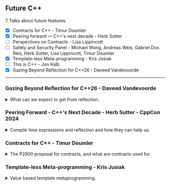 <!--
// cSpell:ignore nsdm Unruh ftrivial Berne Heisenbugs ification reflexpr unreflexpr
-->

<link rel="stylesheet" type="text/css" href="../../markdown-style.css">

## Future C++

<summary>
7 Talks about future features.
</summary>

- [x] Contracts for C++ - Timur Doumler
- [x] Peering forward — C++'s next decade - Herb Sutter
- [ ] Perspectives on Contracts - Lisa Lippincott
- [ ] Safety and Security Panel - Michael Wong, Andreas Weis, Gabriel Dos Reis, Herb Sutter, Lisa Lippincott, Timur Doumler
- [x] Template-less Meta-programming - Kris Jusiak
- [ ] This is C++ - Jon Kalb
- [x] Gazing Beyond Reflection for C++26 - Daveed Vandevoorde

---

### Gazing Beyond Reflection for C++26 - Daveed Vandevoorde

<details>
<summary>
What can we expect to get from reflection.
</summary>

[Gazing Beyond Reflection for C++26](https://youtu.be/wpjiowJW2ks?si=UbzpocPx26ok8Bfs)

Talking about future suggestions for reflection, even beyond the basic things planned for C++26.

#### Basic Reflection (P2996)

In a simple definition, reflection allows us to look at our code as data, this will require some new language support features.

The <cpp>^^</cpp> reflection operator, which we apply to a type and get the <cpp>std::meta::info</cpp> type (computation domain). in the new <cpp>meta</cpp> header.

```cpp
#include <meta>
auto r = ^^Vec; // r is of type std::meta::info
// ...is_template(r)...
r2 = substitute(r, {^^int}); // reflection for specialization
r3 = doTheThing(members_of(r2));
```

next we have ways to turn back the reflected data into code. we will use the <cpp>[:_reflected_:]</cpp> splicing operator for that.

```cpp
[:^^int:] i = 42; // i is int;
typename[:r:] y; // y is type of what we got from ^^r
template[:q:]<int> z; // z is template
[:n:]::X x = [:v:]; // x is X from namespace ^^n, and the value is ^^v;
```

another example, we can take this to compiler explorer.

```cpp
#include <experimental/meta>
#include <iostream>

struct Entry{
  int key:24; // bit fields
  int flags:8;
  double value;
} e = {100, 0x0d, 42.0};

int main()
{
  constexpr std::meta::info r = ^^Entry;
  std::cout << identifier_of(r) << '\n';
  constexpr std::meta::info dm = nonstatic_data_members_of(r); // vector of meta info
  std::cout << identifier_of(dm[2]) << '\n';
  std::cout << e.[:dm[2]:] << '\n'; // like calling e.value
}
```

we can also define new classes using reflection (non static data members only).

```cpp
struct I; // incomplete type

int main()
{
  constexpr info r = define_class(^^I, {
    data_member_spec(^^int, {.name="index"}),
    data_member_spec(^^bool, {.name="flag", .width=1})
  });
  I x = { .index = 42, .flag = true};
  static_assert(std::is_same_v<[:r:], I>);
}
```

and an example of creating a tuple with pack expansion

```cpp
template<typename... Ts> struct Tuple {
  struct storage;
  [:
    define_class(^^storage, {
      data_member_spec(^^Ts, {.no_unique_address=true})...}
      );
  :] data
  // constructors
  Tuple(): data{} {}
  Tuple(Ts const& ...ts): data{ts...} {}

  // getting element from non static data members
  static consteval std::meta::info nth_nsdm(std::size_t n)
  {
    return nonstatic_data_members_of(^^storage)[n];
  }

  template<std::size_t I, typename... Ts>
  constexpr auto get(Tuple<Ts...> &t) noexcept -> std::tuple_element_t<I, Tuple<Ts...>>&
  {
    return t.data.[:t.nth_nsdm(I):];
  }
  // ... other functions
};

// defining the tuple element type
template<std::size_t I, typename... Ts>
struct std::tuple_element<I, Tuple<Ts...>>
{
  using type = [: std::array{^^Ts...}[I] :];
}
```

#### Code Injection with Token Sequences (P3294)

Beyond the basic reflection, looking for inspiration from other languages, such as Swift Macros, to see how we can better express complex types. we replace semantic generation with code injection.

- String injection - e.g. D, CppFront
- Token injection - e.g. original templates, rust Macros
- Grammatical code injection - e.g. modern templates (with the <cpp>typename</cpp> in the template)

they decide to go with Token injection.

```cpp
#include <experimental/meta>
#include <iostream>

constval std::meta::info make_output_stmt()
{
  return ^^{std::cout << "Hello, World";};
}

int main()
{
  queue_injection(make_output_stmt());
}

template<bool B, typename T = void> struct enable_if {
  consteval { // consteval block, experimental feature that is syntactic sugar for static_assert
    if (B) queue_injection(^^{using type = T;});
  }
}
enable_if<true, int*>::type p = nullptr;
enable_if<false, int>::type i = 42; // ERROR
```

interpolation, using the `\` to mark interpolation, which can become code. the `\id` turns text into identifiers, and `\tokens` creates composition of tokens.

```cpp
consteval auto make_field(info type, string_view name, int val)
{
  return ^^{[:\(type):] \id(name) = \(val*2); };
}
consteval auto make_function(info type, string_view name, info body)
{
  return ^^{[:\(type):] \id(name) = \tokens(body) };
}

struct S {
  consteval {
    queue_injection(make_field(^^int, "x", 21));
    queue_injection(make_func(^^int, "f", ^^{ {retrun 42; }}));
  }
};

int main()
{
  return S{}.x != S{}.f();
}
```

Automatic Type Erasure - a facade pattern for interface. (incomplete code)

```cpp
consteval info param_tokens(vector<info> params, string_view prefix = "")
{
  std::meta::list_builder result(^^{,});
  for (int k = 0; info p : params) {
    p = type_of(p);
    if (prefix.size() != 0)
    {
      result += ^^{ typename[:\(p):] };
    }
    else // no prefix
    {
      result += ^^{ typename[:\(p):] \id(prefix, k++)};
    }
  }
  return result;
}

consteval void inject_Vtable(info interface)
{
  std::meta::list_builder vtable_members(^^{}); // empty list, no separator character
  for (info mem: members_of(interface))
  {
    if (is_function(mem) && !is_special_member(mem) && !is_static_member(mem)) // only member functions
    {
      info r = return_type_of(mem);
      auto name = identifier_of(mem);
      std::meta::list_builder parms(^^{,}); // list with the comma as a separator.
      params += ^^{ void* };
      params += param_tokens(parameters_of(mem));

      vtable_members += ^^{
        [:\(r):] (*\id(name))(\tokens(params));
      }; // add to the list
    }
  }

  queue_injection(^^{
    struct VTable{
      \tokens(vtable_members);
    } const *vtable;
  });
}

template<typename Interface> class Dyn
{
  void* data;
  consteval {
    inject_Vtable(^^Interface);
  };
  consteval {
    inject_vtable_for(^^Interface);
  };

  public:
  consteval {
    inject_interface(^^Interface);
  };
consteval {
    inject_erasing_ctor();
  };
  Dyn(Dyn&) = default;
  Dyn(Dyn const &) = default;
}
```

and using it to create a type erased thing.

```cpp
struct Interface {
  void draw(std::ostream&) const;
};

int main()
{
  struct Hello {
    void draw(std::ostream &os) const {
      os << "Hello\n";
    }
  } hello;
  struct Number {
    int i;
    void draw(std::ostream &os) const {
      os << "Number{"<< i << "}\n";
    }
  } one{1}, two{2};

  std::vector<Dyn<Interface>> v = {one, hello, two};
  for (auto &dyn : v) {
    dyn.draw(std::cout);
  }
}
```

#### Annotations for Reflection (P3394)

Also called "custom attributes".

for example, reflection based hash function of data members, using a custom attribute exclude some members as needed.

```cpp
enum class HashNotes {ignore};
template <typename T>
unsigned long hash (T const obj&)
{
  unsigned long result = 17;
  // magic to get thing into templated constants
  expand[:nonstatic_data_members_of(^^T):] >>
  [&]<info dm> {
      if (annotation_of_type<HashNotes>(dm) != HashNotes::ignore)
      {
        // .. do meta stuff with obj.[:dm:]
      }
  };

  return result;
}

struct Ultra {
  float data[3];
  Cache cache [[=HashNotes::ignore]];
}
```

another option could be to describe argument for a command line program.

we want something like this in the end.

```cpp
struct Args: clap::Clap {
  [[=Help("name to greet")]]
  [[=Short, =Long]]
  std::string name;

  [[=Help("number of times to repeat")]]
  [[=Long("repeat")]]
  int count;
};

int main(int argc, char** argv)
{
  Args args;
  args.parse(argc. argv);
  for (int i = 0; i< args.count; ++i)
  {
    std::cout << "Hello" << args.name << "!\n";
  }
}
```

(more code I won't copy), using C++23 explicit `this` for the parse function.

</details>

### Peering Forward - C++'s Next Decade - Herb Sutter - CppCon 2024

<details>
<summary>
Compile time expressions and reflection and how they can help us.
</summary>

[Peering Forward - C++'s Next Decade](https://youtu.be/FNi1-x4pojs?si=cVbQUucdV9T3-Aw5), [slides](https://github.com/CppCon/CppCon2024/blob/main/Presentations/Peering_Forward_Cpps_Next_Decade.pdf)

will C++26 be the most influential release since C++11? there are four major things that are planned.

- <cpp>std::execution</cpp> (concurrency and parallelism) (voted in)
- Type and memory safety improvements(voted in)
- Reflection + code generation ('injection') (not voted in yet)
- Contracts (not voted in yet)

#### Reflection

> the program can **see** itself and **generate** itself... hence, **metaprograms**.\
> static -> zero runtime overhead (not runtime reflection)

this is part of the arc towards bringing more C++ code into compile time.

there is a famous 1994 code by _Erwin Unruh_ that doesn't compile. the errors it raises show the prime numbers.

```cpp
template <int i> struct D
{
  D(void*);
  operator int();
};

template <int p, int i>
struct is_prime
{
  enum { prim = (p%i) && is_prime<(i>2 ? p : 0), i-1>::prim };
};

template <int i>
struct Prime_print
{
  Prime_print<i-1> a;
  enum { prim = is_prime<i, i-1>::prim };
  void f() { D<i> d = prim; }
};

struct is_prime<0,0>
{
  enum {prim=1};
};

struct is_prime<0,1>
{
  enum {prim=1};
};

struct Prime_print<2>
{
  enum {prim=1};
  void f() { D<2> d = prim; }
};

main ()
{
  Prime_print<10> a;
}
```

C++11 introduced the <cpp>constexpr</cpp> keyword. and since then, more and more code become supported in compile time.

> - C++11 - single return statement
> - C++14 - more statements, local variable, conditions, member function
> - C++17 - lambdas, compile time destructors, <cpp>if constexpr</cpp>, <cpp>std::static_assert</cpp>
> - C++20 - memory allocation, virtual function, try catch, some data structures.
> - C++23 - more math, allocators, non-literal parameters

and also similar movement to have code run in the GPU. we started with Shaders, but as time evolved, we could do more things there.

and just like compile time code and running code on GPUs, reflection will start small and evolve over time.

an example of parsing command line parameters using reflection.

#### Safety

improving memory safety, both in terms of security (defending against malicious attackers) and safety (defending against unintended harm).

we want to achieve parity with other languages in terms of program safety, this comes down to four categories.

- type
- bounds
- initialization
- lifetime safety

progress is being made, and there will be an effort to enforce protection through profiles and move the protection from external tools to the compilers.\
we will move from "watch out" to "opt out" model. keeping all the abilities of the language, but making them only available by explicit choice. there is a suggested concept for **safety profiles** - a set of safety rules that are enforced in compile time and grantee that weaknesses are absent.

C++26 introduces "erroneous" behavior => "Well-defined as being just wrong". the first application of the tool is to categorize reading uninitialized local variables as erroneous behavior (rather than undefined behavior). A C++26 compiler will be required to overwrite the value with a known, defined value. no manual code-changes, just re-compiling and the code becomes safer.

example of leaking secrets by reading un-initialzed local variables. in most programs today, we will read the existing data, but moving forward, the program will read and return some pre-defined value, this will prevent some data leakages.

```cpp
auto f1() {
  char a[] = {'s', 'e', 'c', 'r', 'e', 't' };
}


auto f2() {
  char a[6]; // or std::array<char,6>
  print(a); // today this likely prints "secret"
}

int main() {
  f1();
  f2();
}
```

we can even experiment with it today by passing some flags to the compiler `-ftrivial-auto-var-init=<pattern>` (GCC, Clang) or `/RTR1` (MSVC). the value won't be zero, for reasons (see slide). we could use the <cpp>[[indeterminate]]</cpp> attribute to opt-out of using this feature.

code in compile time (<cpp>constexpr</cpp>, <cpp>consteval</cpp>) already rejects undefined behavior, so we can already write safe code. if we can do it in compile time, then we can do it everywhere

#### Simplicity

we can combine reflection and safety to write simpler code. most features add complexity, but some good features actually make other code simpler, and reduce overall complexity. ranges and futures are examples of this, adding them to the standard reduced the page count. we take code patterns and elevate them to language definations. the code doesn't only express the "how", but also the "what". we have intent built-in into the code.

an example of using reflection to define interfaces and the syntactic sugar.

```cpp
consteval void interface(std::meta::info proto)
{
  std::string_view name = identifier_of(proto);
  queue_injection(^^{
    class \id(name) {
    public:
      \tokens(make_interface_functions(proto))
      virtual ~\id(name)() = default;
      \id(name)() = default;
      \id(name)(\id(name) const&) = delete;
      void operator=(\id(name) const&) = delete;
    };
  });
}

consteval auto make_interface_functions(info proto) -> info
{
  info ret = ^^{};
  for (info mem : members_of(proto)) {
    if (is_nonspecial_member_function(mem)) {
      ret = ^^{
        \tokens(ret)
        virtual [:\(return_type_of(mem)):]
          \id(identifier_of(mem)) (\tokens(parameter_list_of(mem))) = 0;
      };
    }
    else if (is_variable(mem)) {
    // --- reporting compile time errors not yet implemented ---
    // print_error( "interfaces may not contain data members" );
    }
    // etc. for other kinds of interface constraint checks
  }
  return ret;
}

class(interface) Widget {
  int f();
  void f(std::string);
};
```

this will also allow for compile time regular expressions with performance comparable to the best regex engine. we might even get better compile performance and speed, despite the additional build steps.\
with reflection and generation, we could improve engines and language extensions like QT and microsofts' COM-IDL, reducing the amount of external tools and separate sets of knowledge.

small talk with _Andrei Alexandrescu_ discussing reflection to instrument types (wrapping around them with counts for each method) and using reflection to define domain specific languages like mathematical expressions, SQL statements and even C++ code.\
Things that are hard today will become easier, things which are impossible will become possible. for this future to come, all information in the source code must be reflect-able (e.g. the default accessability of structs and classes), and all code must generate-able, and all generated code must be visible (for debugging and visualization).

</details>

### Contracts for C++ - Timur Doumler

<details>
<summary>
The P2900 proposal for contracts, and what are contracts used for.
</summary>

[Contracts for C++](https://youtu.be/8niXcszTjis?si=JKyRi4sr3xd4uAOU), [slides](https://github.com/CppCon/CppCon2024/blob/main/Presentations/Contracts_For_Cpp.pdf), [event](https://cppcon2024.sched.com/event/1gZfV/contracts-for-c++)

The C++26 contracts proposal, adding function contract assertions.

```cpp
Widget getWidget (index i)
  pre (i > 0) // precondition
  post (w: w.index() == i); // postcondition
  {
    auto *db = getDatabase();
    contract_assert (db != nullptr); // assortment statements
    return db->retrieveWidget;
  }
```

this is part of the SG21 contracts working group in the c++ standard.

the story of contracts starts in 1986 with the book "Design by Contract" and the Eiffel programming languages, in 2001 D came out with native contract support, and in 2012 Ada gained contracts.\
C++ first contract proposal was in 2004 ("D-Like Contracts"), then another proposal in 2013 ("BDE Contracts") which also failed, a merged proposal in 2015("attribute-like") and then in 2019 the SG21 workgroup was formed, and in 2023 they suggested the "Contracts MVP" approach. which is currently suggested to C++26.

#### What Are Contracts?

> Design By Contracts: An approach for software design:
>
> - Define formal, precise and verifiable interface specifications for software components, extending their ordinary definition with:
>   - precondition - Condition on passed-in arguments and/or program state when a function is called. Obligation of caller (client)
>   - postcondition - Condition on return value and/or program state when a function returns. Obligation of callee (implementer)
> - invariants (class invariants, loop invariants...)
> - called "Contracts" in accordance with a conceptual metaphor with the conditions and obligations of business contract

this talk is only about pre and post condition, today we have contracts as plain-language description (in the comments), but they aren't enforced. for example, the pre-condition for the square brackets operator is to use indexes larger than zero, and if the contract isn't followed there will be undefined behavior.

#### What Are Contracts For?

different usecases for contracts, as reported by the community

> - static analysis
> - verification
> - formal proofs
> - optimisation
> - safety
> - diagnose bugs
> - security
> - correctness
> - tooling support
> - annotations
> - debugging
> - expressivity

a single proposal can't do all of those things, but the P2900 proposal focuses on a subset of the needs.

> - Timur Doumler - P2900 Contracts enhance a C++ program with configurable checks of its correctness, thereby helping to diagnose and fix bugs, across API boundaries.
> - Lisa Lippincott - P2900 Contracts allow the programmer to express expectations about program state, and optionally verify that those expectations are met.
> – Joshua Berne - P2900 Contracts allow the programmer to specify states that are considered incorrect at certain points in a C++ program, particularly when calling and returning from functions, and then manage how such defects can be detected and mitigated, in a portable and scalable fashion, during program evaluation.

```cpp
// without contracts

class Widget<T> {
public:
  // Returns a reference to the element at position `index`.
  // The behaviour is undefined unless `index < size()`.
  T& operator[] (size_t index) {
    return _data[index]; // potentially UB here :(
  }

  T& at (size_t index) {
    if (index >= size())
      throw std::logic_error("Index out of bounds!");
    return _data[index];
  }
  
  T& safe_get_element (size_t index) {
    if (index >= size())
      std::terminate();
    return _data[index];
  }

  std::size_t size() const;

private:
  T* _data;
};

// with contracts
class WidgetX<T> {
public:
  // Returns a reference to the element at position `index`.
  // The behaviour is undefined unless `index < size()`.
  T& operator[] (size_t index)
    pre (index < size())
  {
    return _data[index]; 
  }

  std::size_t size() const;

private:
  T* _data;

};
```

with the contract, we express through code what are the conditions we operate on. then we divide the responsibilities between different roles.

> - Caller / client
>   - reads contract assertions
>   - ensures preconditions are met
>   - expects postconditions to be met
> - Callee / implementer
>   - writes contract assertions
>   - expects preconditions to be met
>   - ensures postconditions are met
> - Build engineer / owner of main()
>   - enables & configures contract checks
>   - decides what happens in case of contract violation

since the contracts are part of the code, we can operate on them programmatically, however, they aren't part of the 'regular' code flow, so we can change the behavior regarding them without changing the code itself.\
this is similar to <cpp>assert</cpp>, which we already have and we can enable/disable when compiling, and we can define the behavior when it fails. but the classic assertion isn't flexible enough.\
P2900 contracts are a superior replacement for assertions and macros. they are proper C++ code without the weird behavior of parsing macros, without the ODR that can happen when linking and without the possible compilation pitfalls. Macros can't go on declarations, only in the definations. contracts belong to the function declaration (but the can be repeated in the definition, if they are exactly the same as those in the declaration). post conditions can refer to the return value without messing up elisions and RVO.

contracts are evaluated at different points.

> - Precondition assertions (<cpp>pre</cpp>):
>   - after the initialisation of function parameters,
>   - before the evaluation of the function body
> - Postcondition assertions (<cpp>post</cpp>):
>   - after the result object value has been initialised and local automatic variables have been destroyed
>   - but prior to the destruction of function parameters
> - Assertion statements (<cpp>contract_assert</cpp>):
>   - when the statement is executed

contracts (pre and post) can refer to private variable, the name lookup rules behave as-if the statement is in the function body scope. when declareing a post condition, the variable it refer to must be const.

```cpp
int clamp(int v, int min, int max)
  pre (min <= max);
  post (r: val < min ? r == min : r == val)
  post (r: val > max ? r == max : r == val)
{
  min = max = value = 0;
  return 0; // won't compile
}

int clamp(const int val, const int min, const int max)
  pre (min <= max)
  post (r: val < min ? r == min : r == val) // parameters must be const
  post (r: val > max ? r == max : r == val); // on all declarations!
  {
    // code goes here
  }
```

With the classic assert statements, we always terminate the program. with macros, the behavior changes for each component. When a contract assertion fails, a contract-violation handler is called, the default behavior is to log a message to stdout and terminate, but we can customize it to our needs. just like the <cpp>operator new()</cpp>, we can change the behavior at link time (also called replaceable function or 'weak symbol').

```cpp
void ::handle_contract_violation(const std::contracts::contract_violation& violation)
{
  LOG(std::format("Contract violated at: {}\n", violation.location()));
}
```

we can log the error, throw an exception, trigger a breakpoint if a debugger is present, or optionally invoke the default behavior with <cpp>std::contracts::invoke_default_contract_violation_handler(violation);
</cpp>.

> Lakos Rule - Do not put <cpp>noexcept</cpp> on a function with preconditions, even if it never throws when called correctly!\
> C++ Standard follows the Lakos Rule, e.g. <cpp>std::vector::operator[]</cpp>

the standard contract library API is defined in the <cpp>std::contracts</cpp> namespace, under the <cpp>contracts</cpp> header. this header is only used to write the user-defined contract violation handler, not for writing contracts.

```cpp
namespace std::contracts {
  class contract_violation {
  // No user-accessible constructor, not copyable/movable/assignable
  public:
    std::source_location location() const noexcept;
    const char* comment() const noexcept;
    detection_mode detection_mode() const noexcept;
    evaluation_semantic semantic() const noexcept;
    assertion_kind kind() const noexcept;
  };
  void invoke_default_contract_violation_handler(const contract_violation&);

  enum class detection_mode : int {
    predicate_false = 1,
    evaluation_exception = 2,
    // implementation-defined additional values allowed, must be >= 1000
  };

  enum class assertion_kind : int {
    pre = 1,
    post = 2,
    assert = 3,
    // implementation-defined additional values allowed, must be >= 1000
  };
}
```

#### Evaluation Semantics

the evaluation policy controls how we interact with the predicates, if we are sure the program is correct, we can ignore the checks and conserve cycles, and we can choose how to behave if the predicate is not fulfilled.

> A contract assertion can be evaluated with one of the following evaluation semantics:
>
> - `ignore`: do not check the predicate (but still parse it)
> - `observe`: check the predicate, if the check fails call the contract-violation handler, when handler returns continue
> - `enforce`: check the predicate, if the check fails call the contract-violation handler, when handler returns terminate the program
> - `quick_enforce`: check the predicate, if the check fails immediately
terminate the program
> - `assume`: do not check the predicate and optimize on the assumption that it is true (= if it is false, the behaviour is undefined) - not in P2900

the proposal doesn't specify when the choice is made, it can be made at compile time with a compiler flag, and load time, at link time or even chosen at runtime (e.g. if a debugger is present). we can also choose how much of the contracts to check, we can choose to evaluate only a subset of them (pre or post), choose them at random, at regular intervals, and other stuff.\
This means that we can't rely on side effects in the contract, which was something Macro occasionally did.

```cpp
#include <cassert>
#ifndef NDEBUG
  unsigned nIter = 0;
#endif
while (keepIterating()) {
  assert(++nIter < maxIter);
  // ...
}

// can't (yet) have code conditional on
// whether contract checks are enabled
unsigned nIter = 0;
while (keepIterating()) {
  contract_assert(++nIter < maxIter); // bad, can't change state!
  // ... ^^^^^^^ may break!
}
```

> The Contracts Prime Directive:\
>The presence or evaluation of a contract assertion in a program should not alter the correctness of that program
>
> - Statically enforced:
>   - Adding a contract assertion can't affect Concepts / overload resolution / noexcept operator / SFINAE / if constexpr ...
>   - Adding a contract assertion that is not checked can't cause runtime overhead
> - Responsibility of the user:
>   - Don't use predicates with side effects that can alter the correctness of the program, the result of another contract assertion, or a subsequent check of the same contract assertion
> - Benefit: You can't get "Heisenbugs" - (e.g. bugs appearing/disappearing when you enable/disable a contract check)

#### New In P2900 Revision 8: Virtual Function Support!

a recent addison to the proposal, allowing predicates on virtual functions, separating callee and caller facing contracts. it combines static checks on the caller side depending on the interface used.

```cpp
struct UnaryFunction {
  virtual Value compute(ArgList args)
  pre (args.size() == 1);
};

struct BinaryFunction {
  virtual Value compute(ArgList args)
  pre (args.size() == 2);
};

struct VariadicFunction: UnaryFunction, BinaryFunction {
  Value compute(ArgList args) override
  /* no preconditions */;
};

int main() {
  VariadicFunction varFunc;
  test(varFunc);
}

void test(VariadicFunction& varFunc) {
  varFunc.compute({1}); // OK
  varFunc.compute({2, 3}); // OK
  varFunc.compute({4, 5, 6}); // OK
}

void test(UnaryFunction& unaryFunc) {
  unaryFunc.compute({1}); // OK
  unaryFunc.compute({2, 3}); // violation
  unaryFunc.compute({4, 5, 6}); // violation
}

void test(BinaryFunction& binFunc) {
  binFunc.compute({1}); // violation
  binFunc.compute({2, 3}); // OK
  binFunc.compute({4, 5, 6}); // violation
}
```

#### Open Question For P2900

> - make pre / post work on coroutines?
> - make pre / post work on function pointers
> - Keep `const`-ification?
> - undefined behavior in contract predicates

for function pointers, it's not clear where the information lives, it it's in the code then it interacts with templates, overloading and name mangling. if it's in the value, then it has runtimes overheads and wouldn't work with <cpp>typedef</cpp>, and also AST won't work for non-trivial stuff and across translation units.\
for contracts, parameters and local variables used in them are implicitly `const`, so there is a question what do with contracts when the stuff isn't marked as such. there is a problem of what to do with undefined behavior in contracts, which can still happen (overflow).\
There are suggestions about how to extend the contracts in the future, such as comparing 'old values' from previous calls.

> P2900 Contracts vs. safety & security
>
> - Contract assertions can significantly improve correctness & safety of code,
>   - but you have to actually add them to your code!
> - Contract assertions can detect if a contract was violated,
>   - but not prove that no contract was violated! (only a subset of the plain-language contract can be expressed in code)
> - Contract assertions check for correctness during evaluation of the program
>   - includes constant evaluation
> - Contract assertions do not change the semantics of the language
>   - No new language constraints
>   - No new language guarantees (e.g. guaranteed memory safety)

</details>

### Template-less Meta-programming - Kris Jusiak

<details>
<summary>
Value based template metaprogramming.
</summary>

[Template-less Meta-programming](https://youtu.be/yriNqhv-oM0?si=IdLDgNmfdB2gZsNl), [slides](https://github.com/CppCon/CppCon2024/blob/main/Presentations/Template-Less_Meta-Programming.pdf), [event](https://cppcon2024.sched.com/event/1gZeh/template-less-meta-programming).

Metaprogramming is generating code by code, templates are one way of doing metaprogramming, which was chosen by C++. this talk will be about meta-programming that isn't templates-based.\

```cpp
template<class... Ts>
template<class T>
constexpr variant<Ts...>::variant(T&& t)
  : index{find_index<T, Ts...>} // Powered by TMP
  , // ...
{ }

template<size_t I, class... Ts>
constexpr auto get(tuple<Types...>&&) noexcept ->
  typename tuple_element<I, tuple<Ts...>>::type&&; // Powered by TMP

template<class TFirst, class... TRest>
array(TFirst, TRest...) -> array<
  typename Enforce_same<TFirst, TRest...>::type, // Powered by TMP
  1 + sizeof...(TRest)
  >;
```

The standard template library (STL) doesn't have a metaprogramming library. there was a proposal by Peter Dimov for a library.\ we could use MP to pack structs into a tighter format, and then get better performance, we could also use it for domain specific languages and state-machine.

> A brief history of template metaprogramming
>
> - C++
>   - Type-based TMP (<cpp>boost.mpl</cpp> -> <cpp>boost.mp11</cpp>)
>   - Heterogeneous-based TMP (<cpp>boost.fusion</cpp> -> <cpp>boost.hana</cpp>)
>   - Value-based TMP (<cpp>mp</cpp>, P2996 proposal)
>   - Circle-lang (meta model)
> - Zig-lang (comptime)

an example of value-based TMP - finding the index of a specific type in a list of types,

```cpp
template<class T, class... Ts>
constexpr auto find_index() -> std::size_t; // TODO
static_assert(0u == find_index<int, int, float, short>()); 
static_assert(1u == find_index<int, float, int, short>());
static_assert(2u == find_index<int, float, short, int>());
static_assert(3u == find_index<void, float, short, int>());
```

we will want to somehow iterate over the types, check each of them and return the index, we need some magic to happen here using typeIds. a typeId must be unique for the type.

```cpp
template<class T, class... Ts>
constexpr auto find_index() -> std::size_t {
  std::array ts{meta<Ts>...};
  for (auto i = 0u; i < ts.size(); ++i) {
    if (ts[i] == meta<T>) {
      return i;
    }
  }
  return ts.size();
}
```

we can refactor this into something more modern, use ranges and <cpp>constexpr</cpp>, or use stl algorithms internally, but does removing raw loops help making compilation faster? or does it make it slower?

we can do another example for returning a type, rather than the index. until c++26 the standard did it with recursive templates.

more examples, one example of getting types that can be used for constructing a different type.

```cpp
struct bar { };
struct foo {
  foo(int) { }
  foo(bar) { }
};
static_assert(std::is_same_v<
  std::variant<int, bar>, // because of foo(int) and foo(bar)
  variant_for_t<foo, const int&, int&&, std::string_view, bar, void>>
);

template<class T>
constexpr auto variant_for(const std::ranges::range auto& ts) -> std::ranges::range auto {
  std::vector<info> r;
  for (auto t : ts) {
    if (invoke<std::is_constructible, T>(t)) {
      r.push_back(invoke<std::remove_cvref>(t));
    }
  }
  std::ranges::sort(r);
  r.erase(std::ranges::unique(r), r.end());
  return r;
}

static_assert(std::vector{meta<int>} == variant_for<foo>(meta<int&>));
```

or with ranges

```cpp
template<class T>
constexpr auto variant_for(const std::ranges::range auto& ts) -> std::ranges::range auto {
  auto&& r = ts
    | std::views::filter(is_constructible<T>)
    | std::views::transform(remove_cvref)
    | std::ranges::to<std::vector>();
  std::ranges::sort(r);
  r.erase(std::ranges::unique(r), r.end());
  return r;
}

template<class T> constexpr auto is_constructible = [](auto t) {
  return invoke<std::is_constructible, T>(t);
}
```

#### Adding Reflection To The Mix

the same behavior of value based metaprogramming works with the upcoming reflection feature. we get the meta type for free instead of creating stuff ourselves.

```cpp
//^^T // reflection operator (reflexpr)
static_assert(^^int == ^^int);
static_assert(^^int != ^^void);
static_assert(typeid(^^int) == typeid(^^void));

//[: ... :] // splicer operator (unreflexpr)
typename [: ^^int :] i = 42; // int i = 42;
static_assert(typeid([: ^^int :]) == typeid(int));
```

back to a previous example

```cpp
constexpr auto find_index(auto t, const std::ranges::range auto& ts) -> std::size_t {
  if (const auto found = std::ranges::find(ts, t); found) {
    return std::distance(v.begin(), found);
  }
  return ts.size();
}
static_assert(
  0u == find_index(^^int, std::array{^^int, ^^float, ^^short}) and
  1u == find_index(^^float, std::array{^^int, ^^float, ^^short}) and
  2u == find_index(^^short, std::array{^^int, ^^float, ^^short}) and
  3u == find_index(^^void, std::array{^^int, ^^float, ^^short})
);
```

#### Benchmarking

[comparison between the different approaches](https://qlibs.github.io/mp/)

> - Circle-lang meta model is the fastest to compile all around
> - Type-based Metaprogramming with template aliases/builtins (<cpp>boost.mp11</cpp>) is much faster to compile than recursive template instantiations (<cpp>std::tuple</cpp>)
> - Value-based Metaprogramming with is significantly slower to compile than STL with raw primitives!
> - Value-based Metaprogramming has a lot of potential (<cpp>std::simd</cpp>, <cpp>std::execution</cpp>) but <cpp>constexpr</cpp> evaluation has to be JITTED instead of INTERPRETED

</details>
